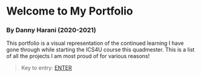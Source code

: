 # Welcome to My Portfolio  
### By Danny Harani (2020-2021) 

This portfolio is a visual representation of the continued learning I have gone through while starting the ICS4U course this quadmester.
This is a list of all the projects I am most proud of for various reasons!

> Key to entry: [ENTER](https://dannyharani.github.io/portfolio/) 
